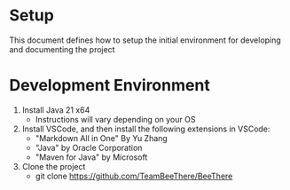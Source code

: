 # Setup
This document defines how to setup the initial environment for developing and documenting the project

# Development Environment
1. Install Java 21 x64
   - Instructions will vary depending on your OS 
2. Install VSCode, and then install the following extensions in VSCode:
    - "Markdown All in One" By Yu Zhang
    - "Java" by Oracle Corporation
    - "Maven for Java" by Microsoft
3. Clone the project
   - git clone https://github.com/TeamBeeThere/BeeThere
